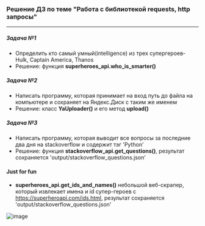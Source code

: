 ### Решение ДЗ по теме "Работа с библиотекой requests, http запросы"
---
##### Задача №1  
* Определить кто самый умный(intelligence) из трех супергероев- Hulk, Captain America, Thanos  
* Решение: функция **superheroes_api.who_is_smarter()**
##### Задача №2  
* Написать программу, которая принимает на вход путь до файла на компьютере и сохраняет на Яндекс.Диск с таким же именем  
* Решение: класс **YaUploader()** и его метод **upload()**
##### Задача №3  
* Написать программу, которая выводит все вопросы за последние два дня на stackoverflow и содержит тэг 'Python'  
* Решение: функция **stackoverflow_api.get_questions()**, результат сохраняется 'output/stackoverflow_questions.json'
#### Just for fun  
* **superheroes_api.get_ids_and_names()** небольшой веб-скрапер, который извлекает имена и id супер-героев с https://superheroapi.com/ids.html, результат сохраняется 'output/stackoverflow_questions.json'

![image](https://user-images.githubusercontent.com/43640106/109567626-b7418500-7af6-11eb-89b6-bfbc61bb69f4.png)
